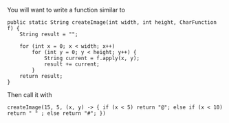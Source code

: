 You will want to write a function similar to

    public static String createImage(int width, int height, CharFunction f) {
        String result = "";

        for (int x = 0; x < width; x++)
            for (int y = 0; y < height; y++) {
                String current = f.apply(x, y);
                result += current;
            }
        return result;
    } 

Then call it with

    createImage(15, 5, (x, y) -> { if (x < 5) return "@"; else if (x < 10) return " " ; else return "#"; })
